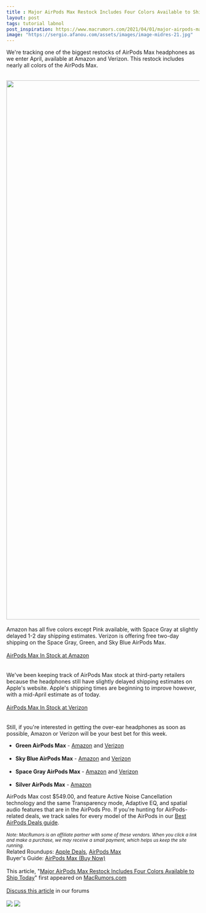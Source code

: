 ```yaml
---
title : Major AirPods Max Restock Includes Four Colors Available to Ship Today
layout: post
tags: tutorial labnol
post_inspiration: https://www.macrumors.com/2021/04/01/major-airpods-max-restock/
image: "https://sergio.afanou.com/assets/images/image-midres-21.jpg"
---
```


We're tracking one of the biggest restocks of AirPods Max headphones as we enter April, available at Amazon and Verizon. This restock includes nearly all colors of the AirPods Max.
<br/>

<br/>
<img src="https://images.macrumors.com/article-new/2021/02/AirPods-Max-In-Stock-black.jpg" alt="" width="2500" height="1407" class="aligncenter size-full wp-image-784697" />
<br/>

<br/>
Amazon has all five colors except Pink available, with Space Gray at slightly delayed 1-2 day shipping estimates. Verizon is offering free two-day shipping on the Space Gray, Green, and Sky Blue AirPods Max.
<br/>

<br/>
<div class="center-wrap"><a href="https://www.amazon.com/dp/B08PZDSP2Z?tag=macrumors-20&linkCode=ogi&th=1"target="_blank"><div class="fancybutton">AirPods Max In Stock at Amazon</div></a></div>
<br/>

<br/>
We've been keeping track of ‌‌‌AirPods Max‌‌‌ stock at third-party retailers because the headphones still have slightly delayed shipping estimates on Apple's website. Apple's shipping times are beginning to improve however, with a mid-April estimate as of today.
<br/>

<br/>
<div class="center-wrap"><a href="https://www.anrdoezrs.net/links/462641/type/dlg/https://www.verizon.com/products/apple-airpods-max-headphones/"target="_blank"><div class="fancybutton">AirPods Max In Stock at Verizon</div></a></div>
<br/>

<br/>
Still, if you're interested in getting the over-ear headphones as soon as possible, Amazon or Verizon will be your best bet for this week.
<br/>
<ul><li><strong>Green AirPods Max</strong> - <a href="https://www.amazon.com/dp/B08PZDSP2Z?tag=macrumors-20&linkCode=ogi&th=1">Amazon</a> and <a href="https://www.anrdoezrs.net/links/462641/type/dlg/https://www.verizon.com/products/apple-airpods-max-headphones/">Verizon</a></li>
<br/>
<li><strong>Sky Blue AirPods Max</strong> - <a href="https://www.amazon.com/dp/B08PZJN7BD?tag=macrumors-20&linkCode=ogi&th=1">Amazon</a> and <a href="https://www.anrdoezrs.net/links/462641/type/dlg/https://www.verizon.com/products/apple-airpods-max-headphones/">Verizon</a></li>
<br/>
<li><strong>Space Gray AirPods Max</strong> - <a href="https://www.amazon.com/dp/B08PZHYWJS?tag=macrumors-20&linkCode=ogi&th=1">Amazon</a> and <a href="https://www.anrdoezrs.net/links/462641/type/dlg/https://www.verizon.com/products/apple-airpods-max-headphones/">Verizon</a></li>
<br/>
<li><strong>Silver AirPods Max</strong> - <a href="https://www.amazon.com/dp/B08PZD76NP?tag=macrumors-20&linkCode=ogi&th=1">Amazon</a></li></ul> AirPods Max‌‌‌ cost &#36;549.00, and feature Active Noise Cancellation technology and the same Transparency mode, Adaptive EQ, and spatial audio features that are in the AirPods Pro. If you're hunting for AirPods-related deals, we track sales for every model of the ‌‌‌AirPods‌‌‌ in our <a href="https://www.macrumors.com/guide/airpods-deals/">Best AirPods Deals guide</a>. 
<br/>

<br/>
<em><small>Note: MacRumors is an affiliate partner with some of these vendors. When you click a link and make a purchase, we may receive a small payment, which helps us keep the site running.</small></em><div class="linkback">Related Roundups: <a href="https://www.macrumors.com/roundup/best-apple-deals/">Apple Deals</a>, <a href="https://www.macrumors.com/roundup/airpods-max/">AirPods Max</a></div><div class="linkback">Buyer's Guide: <a href="https://buyersguide.macrumors.com/#AirPods-Max">AirPods Max (Buy Now)</a></div><br/>This article, &quot;<a href="https://www.macrumors.com/2021/04/01/major-airpods-max-restock/">Major AirPods Max Restock Includes Four Colors Available to Ship Today</a>&quot; first appeared on <a href="https://www.macrumors.com">MacRumors.com</a><br/><br/><a href="https://forums.macrumors.com/threads/major-airpods-max-restock-includes-four-colors-available-to-ship-today.2290326/">Discuss this article</a> in our forums<br/><br/><div class="feedflare">
<a href="http://feeds.macrumors.com/~ff/MacRumors-All?a=9bB4CWJgndU:bocpvA-W6kc:6W8y8wAjSf4"><img src="http://feeds.feedburner.com/~ff/MacRumors-All?d=6W8y8wAjSf4" border="0"></img></a> <a href="http://feeds.macrumors.com/~ff/MacRumors-All?a=9bB4CWJgndU:bocpvA-W6kc:qj6IDK7rITs"><img src="http://feeds.feedburner.com/~ff/MacRumors-All?d=qj6IDK7rITs" border="0"></img></a>
</div><img src="http://feeds.feedburner.com/~r/MacRumors-All/~4/9bB4CWJgndU" height="1" width="1" alt=""/>